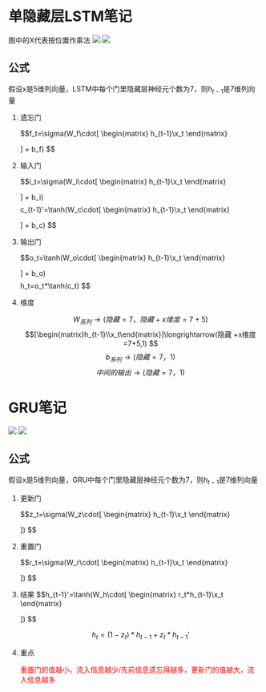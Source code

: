 # 单隐藏层LSTM笔记
图中的X代表按位置作乘法
![](https://raw.githubusercontent.com/dundundundun5/pictures/main/formal20221218125627.png)
![](https://raw.githubusercontent.com/dundundundun5/pictures/main/formal20221218133904.png)
## 公式


假设x是5维列向量，LSTM中每个门里隐藏层神经元个数为7，则$h_{t-1}$是7维列向量
1. 遗忘门

    $$f_t=\sigma(W_f\cdot[
        \begin{matrix}
            h_{t-1}\\x_t
        \end{matrix}
        
    ] + b_f) $$

2. 输入门

    $$i_t=\sigma(W_i\cdot[
        \begin{matrix}
            h_{t-1}\\x_t
        \end{matrix}
        
    ] + b_i) $$
    $$c_{t-1}'=\tanh(W_c\cdot[
        \begin{matrix}
            h_{t-1}\\x_t
        \end{matrix}
        
    ] + b_c) $$

    
3. 输出门

    $$o_t=\tanh(W_o\cdot[
        \begin{matrix}
            h_{t-1}\\x_t
        \end{matrix}
        
    ] + b_o) $$
    $$h_t=o_t*\tanh(c_t) $$
4. 维度

    $$W_{系列}\longrightarrow(隐藏=7，隐藏+x维度=7 + 5)$$
    $$[\begin{matrix}h_{t-1}\\x_t\end{matrix}]\longrightarrow(隐藏 +x维度=7+5,1) $$
    $$b_{系列}\longrightarrow(隐藏=7，1) $$
    $$中间的输出\longrightarrow(隐藏=7，1)$$

# GRU笔记

![](https://raw.githubusercontent.com/dundundundun5/pictures/main/formal20221218133557.png)
![](https://raw.githubusercontent.com/dundundundun5/pictures/main/formal20221218134025.png)
## 公式
假设x是5维列向量，GRU中每个门里隐藏层神经元个数为7，则$h_{t-1}$是7维列向量
1. 更新门

    $$z_t=\sigma(W_z\cdot[
        \begin{matrix}
            h_{t-1}\\x_t
        \end{matrix}
        
    ]) $$
    
2. 重置门

    $$r_t=\sigma(W_r\cdot[
        \begin{matrix}
            h_{t-1}\\x_t
        \end{matrix}
        
    ]) $$
3. 结果
    $$h_{t-1}'=\tanh(W_h\cdot[
        \begin{matrix}
            r_t*h_{t-1}\\x_t
        \end{matrix}
        
    ]) $$

    $$h_t=(1-z_t)*h_{t-1}+z_t*h_{t-1}' $$
4. 重点

    <font color='red'>重置门的值越小，流入信息越少/先前信息遗忘得越多，更新门的值越大，流入信息越多</font>